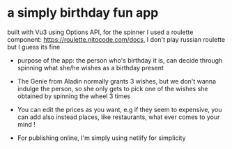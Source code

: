 # a simply birthday fun app

built with Vu3 using Options API,
for the spinner I used a roulette component: https://roulette.nitocode.com/docs,
I don't play russian roulette but I guess its fine

* purpose of the app: the person who's birthday it is,
can decide through spinning what she/he wishes as a birthday present

* The Genie from Aladin normally grants 3 wishes, but we don't wanna indulge
the person, so she only gets to pick one of the wishes she obtained by spinning the wheel 3 times

* You can edit the prices as you want, e.g if they seem to expensive, you can add also instead
places, like restaurants, what ever comes to your mind !

* For publishing online, I'm simply using netlify for simplicity